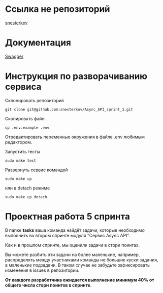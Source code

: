 # Ссылка не репозиторий

[snesterkov](https://github.com/snesterkov/Async_API_sprint_1)

# Документация

[Swagger](http://127.0.0.1/api/openapi)

# Инструкция по разворачиванию сервиса

Склонировать репозиторий
```
git clone git@github.com:snesterkov/Async_API_sprint_1.git
```
Скопировать файл:  
```
cp .env.example .env
```
Отредактировать переменные окружения в файле .env любимым редактором.  

Запустить тесты
```
sudo make test
```

Развернуть сервис командой

```
sudo make up
```
или в detach режиме
```
sudo make up_detach
```

# Проектная работа 5 спринта

В папке **tasks** ваша команда найдёт задачи, которые необходимо выполнить во втором спринте модуля "Сервис Async API".

Как и в прошлом спринте, мы оценили задачи в стори поинтах.

Вы можете разбить эти задачи на более маленькие, например, распределять между участниками команды не большие куски задания, а маленькие подзадачи. В таком случае не забудьте зафиксировать изменения в issues в репозитории.

**От каждого разработчика ожидается выполнение минимум 40% от общего числа стори поинтов в спринте.**
